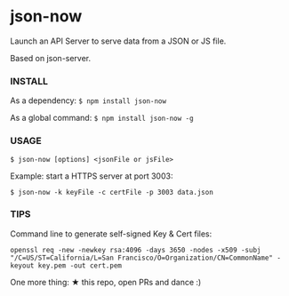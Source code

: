 # json-now

Launch an API Server to serve data from a JSON or JS file.

Based on json-server.

### INSTALL

As a dependency: `$ npm install json-now`

As a global command: `$ npm install json-now -g`

### USAGE

`$ json-now [options] <jsonFile or jsFile>`

Example: start a HTTPS server at port 3003:

`$ json-now -k keyFile -c certFile -p 3003 data.json`

### TIPS

Command line to generate self-signed Key & Cert files:

`openssl req -new -newkey rsa:4096 -days 3650 -nodes -x509 -subj "/C=US/ST=California/L=San Francisco/O=Organization/CN=CommonName" -keyout key.pem -out cert.pem`

One more thing: ★ this repo, open PRs and dance :)